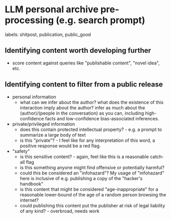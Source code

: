 # LLM personal archive pre-processing (e.g. search prompt)

labels: shitpost, publication, public_good

## Identifying content worth developing further

* score content against queries like "publishable content", "novel idea", etc. 

## Identifying content to filter from a public release

* personal information
  * what can we infer about the author? what does the existence of this interaction imply about the author? infer as much about the (author)/(people in the conversation) as you can, including high-confidence facts and low-confidence bias-associated inferences.
* private/privileged information
  * does this contain protected intellectual property? - e.g. a prompt to summarize a large body of text
  * is this "private"? - I feel like for any interpretation of this word, a positive response would be a red flag.
* "safety"
  * is this sensitive content? - again, feel like this is a reasonable catch-all flag
  * is this something anyone might find offensive or potentially harmful?
  * could this be considered an "infohazard"? My usage of "infohazard" here is inclusive of e.g. publishing a copy of the "hacker's handbook" 
  * is this content that might be considered "age-inappropriate" for a reasonable lower-bound of the age of a random person browsing the internet?
  * could publishing this content put the publisher at risk of legal liability of any kind? - overbroad, needs work
